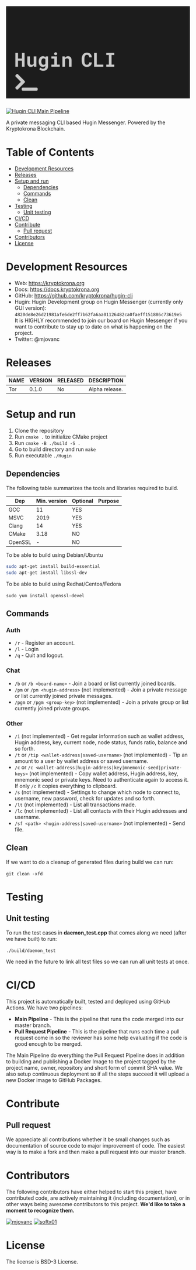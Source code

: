 # ![Hugin CLI](resources/hugin-cli-logo-github.png)

[![Hugin CLI Main Pipeline](https://github.com/kryptokrona/hugin-cli/actions/workflows/main-ci.yml/badge.svg)](https://github.com/kryptokrona/hugin-cli/actions/workflows/main-ci.yml)

A private messaging CLI based Hugin Messenger. Powered by the Kryptokrona Blockchain.

# Table of Contents

- [Development Resources](#development-resources)
- [Releases](#releases)
- [Setup and run](#setup-and-run)
  - [Dependencies](#dependencies)
  - [Commands](#commands)
  - [Clean](#clean)
- [Testing](#testing)
  - [Unit testing](#unit-testing)
- [CI/CD](#cicd)
- [Contribute](#contribute)
  - [Pull request](#pull-request)
- [Contributors](#contributors)
- [License](#license)

# Development Resources

- Web: https://kryptokrona.org
- Docs: https://docs.kryptokrona.org
- GitHub: https://github.com/kryptokrona/hugin-cli
- Hugin: Hugin Development group on Hugin Messenger (currently only GUI version): `4820de8e26d21981afe6de2ff7b62fa6aa01126482ca0faeff151886c73619e5` \
  It is HIGHLY recommended to join our board on Hugin Messenger if you want to contribute to stay up to date on what is happening on the project.
- Twitter: @mjovanc

# Releases

| NAME | VERSION                                                            | RELEASED | DESCRIPTION    |
|------|--------------------------------------------------------------------|----------|----------------|
| Tor  | 0.1.0 | No       | Alpha release. |

# Setup and run

1. Clone the repository
2. Run `cmake .` to initialize CMake project
3. Run `cmake -B ./build -S .`
4. Go to build directory and run `make`
5. Run executable `./Hugin`

## Dependencies

The following table summarizes the tools and libraries required to build.

| Dep     | Min. version | Optional | Purpose |
|---------|--------------|----------|---------|
| GCC     | 11           | YES      |         |
| MSVC    | 2019         | YES      |         |
| Clang   | 14           | YES      |         |
| CMake   | 3.18         | NO       |         |
| OpenSSL | -            | NO       |         |

To be able to build using Debian/Ubuntu

```sh
sudo apt-get install build-essential
sudo apt-get install libssl-dev
```

To be able to build using Redhat/Centos/Fedora

`sudo yum install openssl-devel`

## Commands

### Auth
- `/r` - Register an account.
- `/l` - Login
- `/q` - Quit and logout.

### Chat

- `/b` or `/b <board-name>` - Join a board or list currently joined boards.
- `/pm` or `/pm <hugin-address>` (not implemented) - Join a private message or list currently joined private messages.
- `/pgm` or `/pgm <group-key>` (not implemented) - Join a private group or list currently joined private groups.

### Other
- `/i` (not implemented) - Get regular information such as wallet address, Hugin address, key, current node, node status, funds ratio, balance and so forth.
- `/t` or `/tip <wallet-address|saved-username>` (not implemented) - Tip an amount to a user by wallet address or saved username.
- `/c` or `/c <wallet-address|hugin-address|key|mnemonic-seed|private-keys>` (not implemented) - Copy wallet address, Hugin address, key, mnemonic seed or private keys. Need to authenticate again to access it. If only `/c` it copies everything to clipboard.
- `/s` (not implemented) - Settings to change which node to connect to, username, new password, check for updates and so forth.
- `/lt` (not implemented) - List all transactions made.
- `/lc` (not implemented) - List all contacts with their Hugin addresses and username.
- `/sf <path> <hugin-address|saved-username>` (not implemented) - Send file.

## Clean

If we want to do a cleanup of generated files during build we can run:

`git clean -xfd`

# Testing

## Unit testing

To run the test cases in **daemon_test.cpp** that comes along we need (after we have built) to run:

`./build/daemon_test`

We need in the future to link all test files so we can run all unit tests at once.

# CI/CD

This project is automatically built, tested and deployed using GitHub Actions. We have two pipelines:

- **Main Pipeline** - This is the pipeline that runs the code merged into our master branch.
- **Pull Request Pipeline** - This is the pipeline that runs each time a pull request come in so the reviewer has some
  help evaluating if the code is good enough to be merged.

The Main Pipeline do everything the Pull Request Pipeline does in addition to building and publishing a Docker Image to
the project tagged by the project name, owner, repository and short form of commit SHA value. We also setup continuous
deployment so if all the steps succeed it will upload a new Docker image to GitHub Packages.

# Contribute

## Pull request

We appreciate all contributions whether it be small changes such as documentation of source code to major improvement of
code. The easiest way is to make a fork and then make a pull request into our master branch.

# Contributors

The following contributors have either helped to start this project, have contributed
code, are actively maintaining it (including documentation), or in other ways
being awesome contributors to this project. **We'd like to take a moment to recognize them.**

[<img src="https://github.com/mjovanc.png?size=72" alt="mjovanc" width="72">](https://github.com/mjovanc)
[<img src="https://github.com/softx01.png?size=72" alt="softx01" width="72">](https://github.com/softx01)

# License

The license is BSD-3 License.
